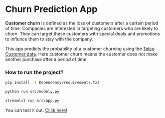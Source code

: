 # Churn Prediction App

**Customer churn** is defined as the loss of customers after a certain period of time. Companies are interested in targeting customers who are likely to churn. They can target these customers with special deals and promotions to influnce them to stay with the company.

This app predicts the probability of a customer churning using the [Telco Customer data](https://www.kaggle.com/datasets/blastchar/telco-customer-churn). Here customer churn means the customer does not make another purchase after a period of time.

### How to run the project?
```bash
pip install -r Dependency/requirements.txt
```

```bash
python run src/modely.py
```

```bash
streamlit run src/app.py
```

You can test it out. [Click here!](https://kunalkumarsahoo-churn-pred.onrender.com)
